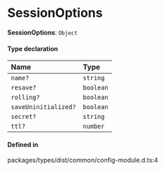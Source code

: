 # SessionOptions

 **SessionOptions**: `Object`

#### Type declaration

| Name | Type |
| :------ | :------ |
| `name?` | `string` |
| `resave?` | `boolean` |
| `rolling?` | `boolean` |
| `saveUninitialized?` | `boolean` |
| `secret?` | `string` |
| `ttl?` | `number` |

#### Defined in

packages/types/dist/common/config-module.d.ts:4
